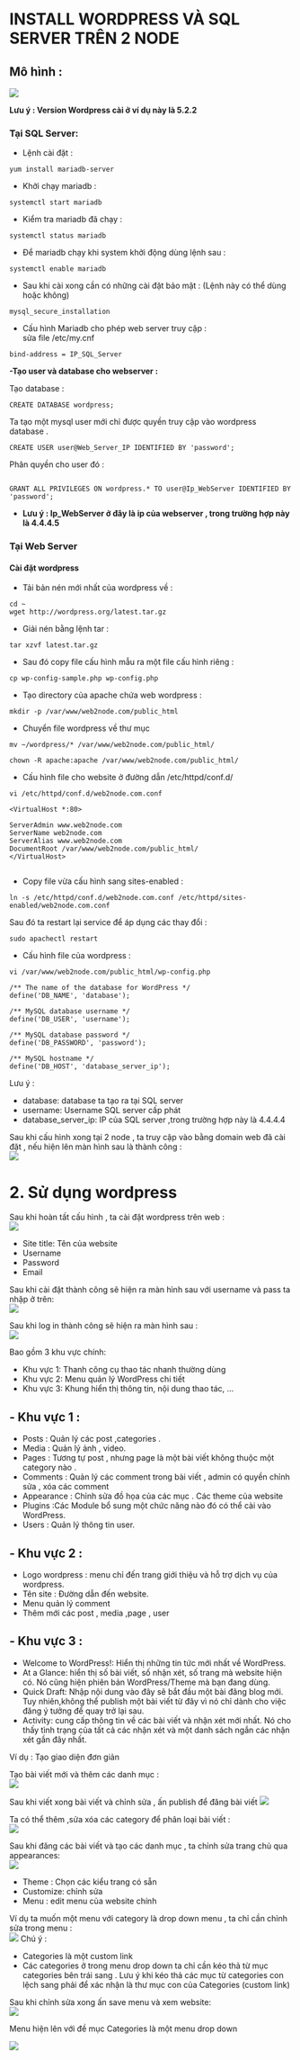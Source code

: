 # INSTALL WORDPRESS VÀ SQL SERVER TRÊN 2 NODE 
## **Mô hình :**  
<img src="https://i.imgur.com/WjLXPDZ.png">   

**Lưu ý : Version Wordpress cài ở ví dụ này là  5.2.2**  

### **Tại SQL Server:**  

 - Lệnh cài đặt :  

```
yum install mariadb-server
```
- Khởi chạy mariadb :  
```
systemctl start mariadb
```
- Kiểm tra mariadb đã chạy :  
```
systemctl status mariadb
```
- Để mariadb chạy khi system khởi động dùng lệnh sau :  
```
systemctl enable mariadb
```
- Sau khi cài xong cần có những cài đặt bảo mật : (Lệnh này có thể dùng hoặc không)
```
mysql_secure_installation
```

- Cấu hình Mariadb cho phép web server truy cập :  
sửa file /etc/my.cnf   
```
bind-address = IP_SQL_Server
``` 


**-Tạo user và database cho webserver :**   
  
Tạo database :  
```
CREATE DATABASE wordpress;
```

Ta tạo một mysql user mới chỉ được quyền truy cập vào wordpress database .   
```
CREATE USER user@Web_Server_IP IDENTIFIED BY 'password';
```
Phân quyền cho user đó :  
```

GRANT ALL PRIVILEGES ON wordpress.* TO user@Ip_WebServer IDENTIFIED BY 'password';
```

- **Lưu ý : Ip_WebServer ở đây là ip của webserver , trong trường hợp này là 4.4.4.5**

### **Tại Web Server**
  #### **Cài đặt wordpress**   
- Tải bản nén mới nhất của wordpress về :  

```
cd ~
wget http://wordpress.org/latest.tar.gz  
```

 - Giải nén bằng lệnh tar :  

```  
tar xzvf latest.tar.gz
```  
- Sau đó copy file cấu hình mẫu ra một file cấu hình riêng :   
```
cp wp-config-sample.php wp-config.php
```

- Tạo directory của apache chứa web wordpress : 
```
mkdir -p /var/www/web2node.com/public_html
  ```  

  - Chuyển file wordpress về thư mục 
 ```    
mv ~/wordpress/* /var/www/web2node.com/public_html/
  
chown -R apache:apache /var/www/web2node.com/public_html/  
```  
- Cấu hình file  cho website ở đường dẫn /etc/httpd/conf.d/ 
```
vi /etc/httpd/conf.d/web2node.com.conf
```  
```
<VirtualHost *:80>

ServerAdmin www.web2node.com
ServerName web2node.com
ServerAlias www.web2node.com
DocumentRoot /var/www/web2node.com/public_html/
</VirtualHost>


```
- Copy file vừa cấu hình sang sites-enabled :
```
ln -s /etc/httpd/conf.d/web2node.com.conf /etc/httpd/sites-enabled/web2node.com.conf
```
Sau đó ta restart lại service để áp dụng các thay đổi :  
```
sudo apachectl restart  
```
- Cấu hình file của wordpress :   

```
vi /var/www/web2node.com/public_html/wp-config.php  
```   

```
/** The name of the database for WordPress */
define('DB_NAME', 'database');

/** MySQL database username */
define('DB_USER', 'username');

/** MySQL database password */
define('DB_PASSWORD', 'password');

/** MySQL hostname */
define('DB_HOST', 'database_server_ip'); 
```


Lưu ý :
- database: database ta tạo ra tại SQL server
- username: Username SQL server cấp phát 
- database_server_ip: IP của SQL server ,trong trường hợp này là 4.4.4.4
 

Sau khi cấu hình xong tại 2 node , ta truy cập vào bằng domain web đã cài đặt , nếu hiện lên màn hình sau là thành công :  
![](../img/Wordpress_2.1.png)

# 2. Sử dụng wordpress  
 Sau khi hoàn tất cấu hình , ta cài đặt wordpress trên web :  
![](../img/Wordpress_2.2.png)
  
  
  - Site title: Tên của website 
  - Username 
  - Password 
  - Email  

   Sau khi cài đặt thành công sẽ hiện ra màn hình sau với username và pass ta nhập ở trên:  
  ![](../img/Wordpress_2.3.png)
  
Sau khi log in thành công sẽ hiện ra màn hình sau :  
![](../img/Wordpress_2.4.png)

Bao gồm 3 khu vực chính:  

  -  Khu vực 1: Thanh công cụ thao tác nhanh thường dùng
  -  Khu vực 2: Menu quản lý WordPress chi tiết
  -  Khu vực 3: Khung hiển thị thông tin, nội dung thao tác, …

## - Khu vực 1 :  
  - Posts : Quản lý các post ,categories . 
  - Media :  Quản lý ảnh , video.
  - Pages :  Tương tự post , nhưng page là một bài viết không thuộc một category nào .
  - Comments : Quản lý các comment trong bài viết , admin có quyền chỉnh sửa , xóa các comment 
  - Appearance : Chỉnh sửa đồ họa của các mục . Các theme của website
  - Plugins :Các Module bổ sung một chức năng nào đó có thể cài vào WordPress.  
  - Users : Quản lý thông tin user.  

## - Khu vực 2 :  
  - Logo wordpress : menu chỉ đến trang giới thiệu và hỗ trợ dịch vụ của wordpress. 
  - Tên site : Đường dẫn đến website.  
  - Menu quản lý comment
  - Thêm mới các post , media ,page , user  

## - Khu vực 3 :  
  
  - Welcome to WordPress!: Hiển thị những tin tức mới nhất về WordPress.
  - At a Glance: hiển thị số bài viết, số nhận xét, số trang mà website hiện có. Nó cũng hiện phiên bản WordPress/Theme mà bạn đang dùng.
  - Quick Draft: Nhập nội dung vào đây sẽ bắt đầu một bài đăng blog mới. Tuy nhiên,không thể publish một bài viết từ đây vì nó chỉ dành cho việc đăng ý tưởng để quay trở lại sau.
  -  Activity: cung cấp thông tin về các bài viết và nhận xét mới nhất. Nó cho thấy tình trạng của tất cả các nhận xét và một danh sách ngắn các nhận xét gần đây nhất. 

  Ví dụ : Tạo giao diện đơn giản   

  Tạo bài viết mới và thêm các danh mục :  
  ![](../img/Wordpress_2.5.png)
 
  Sau khi viết xong bài viết và chỉnh sửa , ấn publish để đăng bài viết 
  ![](../img/Wordpress_2.6.png)


  Ta có thể thêm ,sửa xóa các category để phân loại bài viết :  
 ![](../img/Wordpress_2.7.png)
  
  Sau khi đăng các bài viết và tạo các danh mục , ta chỉnh sửa trang chủ qua appearances:  
 ![](../img/Wordpress_2.8.png)
  
  - Theme : Chọn các kiểu trang có sẵn 
  - Customize: chỉnh sửa 
  - Menu : edit menu của website chính  

 Ví dụ ta muốn một menu với category là drop down menu , ta chỉ cần chỉnh sửa trong menu :  
![](../img/Wordpress_2.9.png)
 Chú ý :   
 - Categories là một custom link 
 - Các categories ở trong menu drop down ta chỉ cần kéo thả từ mục categories bên trái sang . Lưu ý khi kéo thả các mục từ categories con lệch sang phải để xác nhận là thư mục con của Categories (custom link)

Sau khi chỉnh sửa xong ấn save menu và xem website:  
![](../img/Wordpress_2.10.png)

Menu hiện lên với đề mục Categories là một menu drop down    

![](../img/Wordpress_2.11.png)

